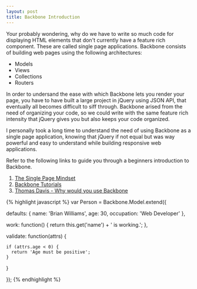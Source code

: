 ```yaml
---
layout: post
title: Backbone Introduction
---
```


Your probably wondering, why do we have to write so much code for displaying HTML elements that don't currently have a feature rich component. These are called single page applications. Backbone consists of building web pages using the following architectures:

- Models
- Views
- Collections
- Routers

In order to undersand the ease with which Backbone lets you render your page, you have to have built a large project in jQuery using JSON API, that eventually all becomes difficult to siff through. Backbone arised from the need of organizing your code, so we could write with the same feature rich intensity that jQuery gives you but also keeps your code organized. 

I personally took a long time to understand the need of using Backbone as a single page application, knowing that jQuery if not equal but was way powerful and easy to understand while building responsive web applications.

Refer to the following links to guide you through a beginners introduction to Backbone.

1. [The Single Page Mindset](https://singlepagebook.supportbee.com/chapters/single-page-mindset/)
2. [Backbone Tutorials](https://backbonetutorials.com/)
3. [Thomas Davis - Why would you use Backbone](https://cdnjs.com/libraries/backbone.js/tutorials/why-would-you-use-backbone)

{% highlight javascript %}
var Person = Backbone.Model.extend({
  
  defaults: {
    name: 'Brian Williams',
    age: 30,
    occupation: 'Web Developer'
  },

  work: function() {
    return this.get('name') + ' is working.';
  },

  validate: function(attrs) {

    if (attrs.age < 0) {
      return 'Age must be positive';
    }
  }

});
{% endhighlight %}